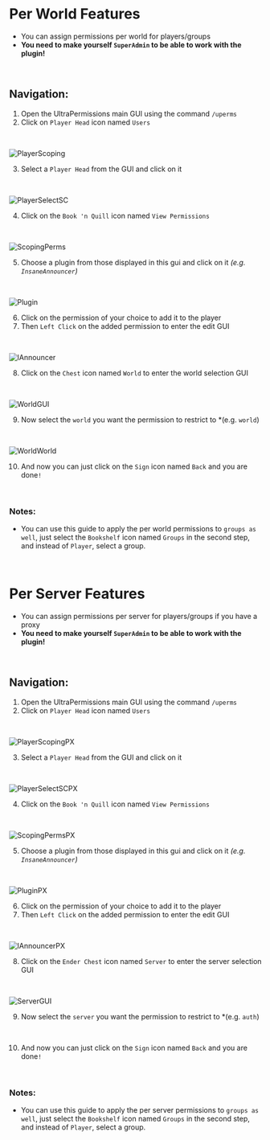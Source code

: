 # Per World Features
- You can assign permissions per world for players/groups
- **You need to make yourself `SuperAdmin` to be able to work with the plugin!** 
<br>

## Navigation:
1. Open the UltraPermissions main GUI using the command `/uperms`
2. Click on `Player Head` icon named `Users`
<br>

![PlayerScoping](https://imgur.com/fCJknTc.png)
<br>

3. Select a `Player Head` from the GUI and click on it
<br>

![PlayerSelectSC](https://imgur.com/YTtfCkG.png)
<br>

4. Click on the `Book 'n Quill` icon named `View Permissions`
<br>

![ScopingPerms](https://imgur.com/bvYNaSE.png)
<br>

5. Choose a plugin from those displayed in this gui and click on it *(e.g. `InsaneAnnouncer`)*
<br>

![Plugin](https://imgur.com/vzXsjtH.png)
<br>

6. Click on the permission of your choice to add it to the player
7. Then `Left Click` on the added permission to enter the edit GUI
<br>

![IAnnouncer](https://imgur.com/Xq48tMy.png)
<br>

8. Click on the `Chest` icon named `World` to enter the world selection GUI
<br>

![WorldGUI](https://imgur.com/WNtHooO.png)
<br>

9. Now select the `world` you want the permission to restrict to *(e.g. `world`)
<br>

![WorldWorld](https://imgur.com/W0E7NYo.png)
<br>

10. And now you can just click on the `Sign` icon named `Back` and you are done`!`
<br>

### **Notes**:
- You can use this guide to apply the per world permissions to `groups as well`,
  just select the `Bookshelf` icon named `Groups` in the second step,
  and instead of `Player`, select a group.
<br>

# Per Server Features
- You can assign permissions per server for players/groups if you have a proxy
- **You need to make yourself `SuperAdmin` to be able to work with the plugin!** 
<br>

## Navigation:
1. Open the UltraPermissions main GUI using the command `/uperms`
2. Click on `Player Head` icon named `Users`
<br>

![PlayerScopingPX](https://imgur.com/fCJknTc.png)
<br>

3. Select a `Player Head` from the GUI and click on it
<br>

![PlayerSelectSCPX](https://imgur.com/YTtfCkG.png)
<br>

4. Click on the `Book 'n Quill` icon named `View Permissions`
<br>

![ScopingPermsPX](https://imgur.com/bvYNaSE.png)
<br>

5. Choose a plugin from those displayed in this gui and click on it *(e.g. `InsaneAnnouncer`)*
<br>

![PluginPX](https://imgur.com/vzXsjtH.png)
<br>

6. Click on the permission of your choice to add it to the player
7. Then `Left Click` on the added permission to enter the edit GUI
<br>

![IAnnouncerPX](https://imgur.com/Xq48tMy.png)
<br>

8. Click on the `Ender Chest` icon named `Server` to enter the server selection GUI
<br>

![ServerGUI](https://imgur.com/BG2AiSm.png)
<br>

9. Now select the `server` you want the permission to restrict to *(e.g. `auth`)
<br>

10. And now you can just click on the `Sign` icon named `Back` and you are done`!`
<br>

### **Notes**:
- You can use this guide to apply the per server permissions to `groups as well`,
  just select the `Bookshelf` icon named `Groups` in the second step,
  and instead of `Player`, select a group.